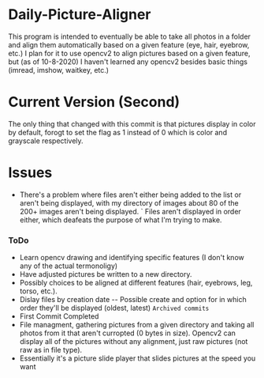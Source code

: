 # Daily-Picture-Aligner
This program is intended to eventually be able to take all photos in a folder and align them automatically based on a given feature (eye, hair, eyebrow, etc.)
I plan for it to use opencv2 to align pictures based on a given feature, but (as of 10-8-2020) I haven't learned any opencv2 besides basic things (imread, imshow, waitkey, etc.)
# Current Version (Second)
The only thing that changed with this commit is that pictures display in color by default, forogt to set the flag as 1 instead of 0 which is color and grayscale respectively. 
# Issues
- There's a problem where files aren't either being added to the list or aren't being displayed, with my directory of images about 80 of the 200+ images aren't being displayed. 
` Files aren't displayed in order either, which deafeats the purpose of what I'm trying to make.
### ToDo
- Learn opencv drawing and identifying specific features (I don't know any of the actual termonoligy)
- Have adjusted pictures be written to a new directory.
- Possibly choices to be aligned at different features (hair, eyebrows, leg, torso, etc.).
- Dislay files by creation date
-- Possible create and option for in which order they'll be displayed (oldest, latest)
`
Archived commits
`
- First Commit
Completed
- File managment, gathering pictures from a given directory and taking all photos from it that aren't curropted (0 bytes in size). Opencv2 can display all of the pictures without any alignment, just raw pictures (not raw as in file type).
- Essentially it's a picture slide player that slides pictures at the speed you want
